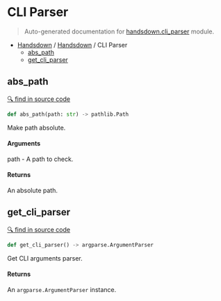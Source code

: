 # CLI Parser

> Auto-generated documentation for [handsdown.cli_parser](../../handsdown/cli_parser.py) module.

- [Handsdown](../README.md#handsdown) / [Handsdown](#handsdown) / CLI Parser
  - [abs_path](#abs_path)
  - [get_cli_parser](#get_cli_parser)

## abs_path

[🔍 find in source code](../../handsdown/cli_parser.py#l9)

```python
def abs_path(path: str) -> pathlib.Path
```

Make path absolute.

#### Arguments

path - A path to check.

#### Returns

An absolute path.

## get_cli_parser

[🔍 find in source code](../../handsdown/cli_parser.py#l22)

```python
def get_cli_parser() -> argparse.ArgumentParser
```

Get CLI arguments parser.

#### Returns

An `argparse.ArgumentParser` instance.
